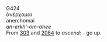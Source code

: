 G424  
ἀνέρχομαι  
anerchomai  
*an-erkh‘-om-ahee*  
From [303](g0303) and [2064](g2064) to *ascend:* - go up.  
